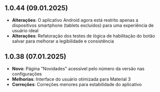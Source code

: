 ## 1.0.44 (09.01.2025)

- **Alterações**: O aplicativo Android agora está restrito apenas a dispositivos smartphone (tablets excluídos) para uma experiência de usuário ideal
- **Alterações**: Refatoração dos testes de lógica de habilitação do botão salvar para melhorar a legibilidade e consistência

## 1.0.38 (07.01.2025)

- **Novo**: Página "Novidades" acessível pelo número da versão nas configurações
- **Melhorias**: Interface do usuário otimizada para Material 3
- **Correções**: Correções menores para estabilidade do aplicativo